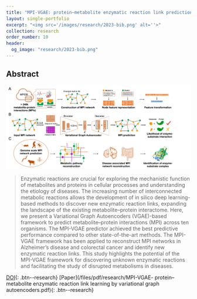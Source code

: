 ```yaml
---
title: "MPI-VGAE: protein–metabolite enzymatic reaction link prediction"
layout: single-portfolio
excerpt: "<img src='/images/research/2023-bib.png' alt=''>"
collection: research
order_number: 10
header: 
  og_image: "research/2023-bib.png"
---
```


## Abstract

![Toc](/images/research/2023-bib.png)

> Enzymatic reactions are crucial for exploring the mechanistic function of metabolites and proteins in cellular processes and understanding the etiology of diseases. The increasing number of interconnected metabolic reactions allows the development of in silico deep learning-based methods to discover new enzymatic reaction links, expanding the landscape of the existing metabolite–protein interactome. 
Here, we present a Variational Graph Autoencoders (VGAE)-based framework to predict metabolite–protein interactions (MPI) across ten organisms. The MPI-VGAE predictor achieved the best predictive performance compared to other state-of-the-art methods. The MPI-VGAE framework has been applied to reconstruct MPI networks in Alzheimer’s disease and colorectal cancer and identify new enzymatic reaction links. This study highlights the potential of the MPI-VGAE framework for discovering unknown enzymatic reactions and facilitating the study of disrupted metabolisms in diseases.


[DOI](https://academic.oup.com/bib/article/24/4/bbad189/7176311){: .btn--research} [Paper](/files/pdf/research/MPI-VGAE- protein–metabolite enzymatic reaction link learning by variational graph autoencoders.pdf){: .btn--research}
